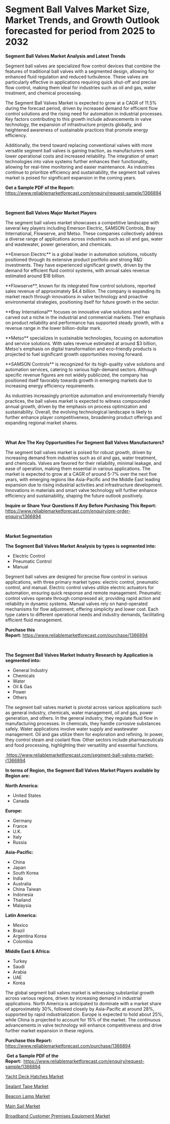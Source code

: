 <p><h1>Segment Ball Valves Market Size, Market Trends, and Growth Outlook forecasted for period from 2025 to 2032</h1></p><p><strong>Segment Ball Valves Market Analysis and Latest Trends</strong></p>
<p><p>Segment ball valves are specialized flow control devices that combine the features of traditional ball valves with a segmented design, allowing for enhanced fluid regulation and reduced turbulence. These valves are particularly effective in applications requiring quick shut-off and precise flow control, making them ideal for industries such as oil and gas, water treatment, and chemical processing.</p><p>The Segment Ball Valves Market is expected to grow at a CAGR of 11.5% during the forecast period, driven by increased demand for efficient flow control solutions and the rising need for automation in industrial processes. Key factors contributing to this growth include advancements in valve technology, the expansion of infrastructure projects globally, and heightened awareness of sustainable practices that promote energy efficiency. </p><p>Additionally, the trend toward replacing conventional valves with more versatile segment ball valves is gaining traction, as manufacturers seek lower operational costs and increased reliability. The integration of smart technologies into valve systems further enhances their functionality, allowing for real-time monitoring and easier maintenance. As industries continue to prioritize efficiency and sustainability, the segment ball valves market is poised for significant expansion in the coming years.</p></p>
<p><strong>Get a Sample PDF of the Report:&nbsp;</strong> <a href="https://www.reliablemarketforecast.com/enquiry/request-sample/1366894?utm_campaign=2516&utm_medium=2&utm_source=Github&utm_content=ia&utm_term=22032025&utm_id=segment-ball-valves">https://www.reliablemarketforecast.com/enquiry/request-sample/1366894</a></p>
<p>&nbsp;</p>
<p><strong>Segment Ball Valves Major Market Players</strong></p>
<p><p>The segment ball valves market showcases a competitive landscape with several key players including Emerson Electric, SAMSON Controls, Bray International, Flowserve, and Metso. These companies collectively address a diverse range of applications across industries such as oil and gas, water and wastewater, power generation, and chemicals.</p><p>**Emerson Electric** is a global leader in automation solutions, robustly positioned through its extensive product portfolio and strong R&D investments. They have experienced significant growth, driven by the demand for efficient fluid control systems, with annual sales revenue estimated around $18 billion.</p><p>**Flowserve**, known for its integrated flow control solutions, reported sales revenue of approximately $4.4 billion. The company is expanding its market reach through innovations in valve technology and proactive environmental strategies, positioning itself for future growth in the sector.</p><p>**Bray International** focuses on innovative valve solutions and has carved out a niche in the industrial and commercial markets. Their emphasis on product reliability and performance has supported steady growth, with a revenue range in the lower billion-dollar mark.</p><p>**Metso** specializes in sustainable technologies, focusing on automation and service solutions. With sales revenue estimated at around $3 billion, Metso's emphasis on digital transformation and eco-friendly products is projected to fuel significant growth opportunities moving forward.</p><p>**SAMSON Controls** is recognized for its high-quality valve solutions and automation services, catering to various high-demand sectors. Although specific revenue figures are not widely publicized, the company has positioned itself favorably towards growth in emerging markets due to increasing energy efficiency requirements.</p><p>As industries increasingly prioritize automation and environmentally friendly practices, the ball valves market is expected to witness compounded annual growth, driven by the emphasis on process optimization and sustainability. Overall, the evolving technological landscape is likely to further enhance player competitiveness, broadening product offerings and expanding regional market shares.</p></p>
<p>&nbsp;</p>
<p><strong>What Are The Key Opportunities For Segment Ball Valves Manufacturers?</strong></p>
<p><p>The segment ball valves market is poised for robust growth, driven by increasing demand from industries such as oil and gas, water treatment, and chemicals. Valves are favored for their reliability, minimal leakage, and ease of operation, making them essential in various applications. The market is expected to grow at a CAGR of around 5-7% over the next five years, with emerging regions like Asia-Pacific and the Middle East leading expansion due to rising industrial activities and infrastructure development. Innovations in materials and smart valve technology will further enhance efficiency and sustainability, shaping the future outlook positively.</p></p>
<p><strong>Inquire or Share Your Questions If Any Before Purchasing This Report:</strong> <a href="https://www.reliablemarketforecast.com/enquiry/pre-order-enquiry/1366894?utm_campaign=2516&utm_medium=2&utm_source=Github&utm_content=ia&utm_term=22032025&utm_id=segment-ball-valves">https://www.reliablemarketforecast.com/enquiry/pre-order-enquiry/1366894</a></p>
<p>&nbsp;</p>
<p><strong>Market Segmentation</strong></p>
<p><strong>The Segment Ball Valves Market Analysis by types is segmented into:</strong></p>
<p><ul><li>Electric Control</li><li>Pneumatic Control</li><li>Manual</li></ul></p>
<p><p>Segment ball valves are designed for precise flow control in various applications, with three primary market types: electric control, pneumatic control, and manual. Electric control valves utilize electric actuators for automation, ensuring quick response and remote management. Pneumatic control valves operate through compressed air, providing rapid action and reliability in dynamic systems. Manual valves rely on hand-operated mechanisms for flow adjustment, offering simplicity and lower cost. Each type caters to different operational needs and industry demands, facilitating efficient fluid management.</p></p>
<p><strong>Purchase this Report:&nbsp;</strong><a href="https://www.reliablemarketforecast.com/purchase/1366894?utm_campaign=2516&utm_medium=2&utm_source=Github&utm_content=ia&utm_term=22032025&utm_id=segment-ball-valves">https://www.reliablemarketforecast.com/purchase/1366894</a></p>
<p>&nbsp;</p>
<p><strong>The Segment Ball Valves Market Industry Research by Application is segmented into:</strong></p>
<p><ul><li>General Industry</li><li>Chemicals</li><li>Water</li><li>Oil & Gas</li><li>Power</li><li>Others</li></ul></p>
<p><p>The segment ball valves market is pivotal across various applications such as general industry, chemicals, water management, oil and gas, power generation, and others. In the general industry, they regulate fluid flow in manufacturing processes. In chemicals, they handle corrosive substances safely. Water applications involve water supply and wastewater management. Oil and gas utilize them for exploration and refining. In power, they control steam and coolant flow. Other sectors include pharmaceuticals and food processing, highlighting their versatility and essential functions.</p></p>
<p><a href="https://www.reliablemarketforecast.com/segment-ball-valves-market-r1366894?utm_campaign=2516&utm_medium=2&utm_source=Github&utm_content=ia&utm_term=22032025&utm_id=segment-ball-valves">&nbsp;https://www.reliablemarketforecast.com/segment-ball-valves-market-r1366894</a></p>
<p><strong>In terms of Region, the Segment Ball Valves Market Players available by Region are:</strong></p>
<p>
    <p> <strong> North America: </strong>
        <ul>
            <li>United States</li>
            <li>Canada</li>
        </ul>
        </p> 
    <p> <strong> Europe: </strong>
        <ul>
            <li>Germany</li>
            <li>France</li>
            <li>U.K.</li>
            <li>Italy</li>
            <li>Russia</li>
        </ul>
        </p> 
    <p> <strong> Asia-Pacific: </strong>
        <ul>
            <li>China</li>
            <li>Japan</li>
            <li>South Korea</li>
            <li>India</li>
            <li>Australia</li>
            <li>China Taiwan</li>
            <li>Indonesia</li>
            <li>Thailand</li>
            <li>Malaysia</li>
        </ul>
        </p> 
    <p> <strong> Latin America: </strong>
        <ul>
            <li>Mexico</li>
            <li>Brazil</li>
            <li>Argentina Korea</li>
            <li>Colombia</li>
        </ul>
        </p> 
    <p> <strong> Middle East & Africa: </strong>
        <ul>
            <li>Turkey</li>
            <li>Saudi</li>
            <li>Arabia</li>
            <li>UAE</li>
            <li>Korea</li>
        </ul>
    </p>
    </p>
<p><p>The global segment ball valves market is witnessing substantial growth across various regions, driven by increasing demand in industrial applications. North America is anticipated to dominate with a market share of approximately 30%, followed closely by Asia-Pacific at around 28%, supported by rapid industrialization. Europe is expected to hold about 25%, while China is projected to account for 15% of the market. The continuous advancements in valve technology will enhance competitiveness and drive further market expansion in these regions.</p></p>
<p><strong>Purchase this Report: </strong><a href="https://www.reliablemarketforecast.com/purchase/1366894?utm_campaign=2516&utm_medium=2&utm_source=Github&utm_content=ia&utm_term=22032025&utm_id=segment-ball-valves">https://www.reliablemarketforecast.com/purchase/1366894</a></p>
<p>&nbsp;<strong>Get a Sample PDF of the Report:&nbsp;&nbsp;</strong><a href="https://www.reliablemarketforecast.com/enquiry/request-sample/1366894?utm_campaign=2516&utm_medium=2&utm_source=Github&utm_content=ia&utm_term=22032025&utm_id=segment-ball-valves">https://www.reliablemarketforecast.com/enquiry/request-sample/1366894</a></p>
<p><strong></strong></p>
<p><p><a href="https://www.linkedin.com/pulse/yacht-deck-hatches-market-analysis-report-forecasts-trends-virif?utm_campaign=2516&utm_medium=2&utm_source=Github&utm_content=ia&utm_term=22032025&utm_id=segment-ball-valves">Yacht Deck Hatches Market</a></p><p><a href="https://github.com/matotwipff14/Market-Research-Report-List-1/blob/main/sealant-tape-market.md?utm_campaign=2516&utm_medium=2&utm_source=Github&utm_content=ia&utm_term=22032025&utm_id=segment-ball-valves">Sealant Tape Market</a></p><p><a href="https://www.linkedin.com/pulse/explosive-growth-beacon-lamp-market-global-opportunities-65nbf?utm_campaign=2516&utm_medium=2&utm_source=Github&utm_content=ia&utm_term=22032025&utm_id=segment-ball-valves">Beacon Lamp Market</a></p><p><a href="https://www.linkedin.com/pulse/main-sail-market-findings-indicatinga-cagr-116-from-2032-2025-1vdgf?utm_campaign=2516&utm_medium=2&utm_source=Github&utm_content=ia&utm_term=22032025&utm_id=segment-ball-valves">Main Sail Market</a></p><p><a href="https://github.com/ChiragRp1/Market-Research-Report-List-7/blob/main/broadband-customer-premises-equipment-market.md?utm_campaign=2516&utm_medium=2&utm_source=Github&utm_content=ia&utm_term=22032025&utm_id=segment-ball-valves">Broadband Customer Premises Equipment Market</a></p></p>